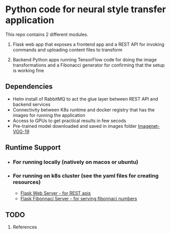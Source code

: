 # Python code for neural style transfer application

This repo contains 2 different modules.
1. Flask web app that exposes a frontend app and a REST API for invoking commands and uploading content files to transform

2. Backend Python apps running TensorFlow code for doing the image transformations and a Fibonacci generator for confirming that the setup is working fine

## Dependencies
 - Helm install of RabbitMQ to act the glue layer between REST API and backend services
 - Connectivity between K8s runtime and docker registry that has the images for running the application
 - Access to GPUs to get practical results in few secods
 - Pre-trained model downloaded and saved in images folder [Imagenet-VGG-19](http://www.vlfeat.org/matconvnet/models/imagenet-vgg-verydeep-19.mat)

## Runtime Support
- ### For running locally (natively on macos or ubuntu)
- ### For running on k8s cluster (see the yaml files for creating resources)
  - [Flask Web Server - for REST apis](flask-web.yml)
  - [Flask Fibonnaci Server - for serving fibonnaci numbers](flask-fib.yml)

## TODO
 1. References
